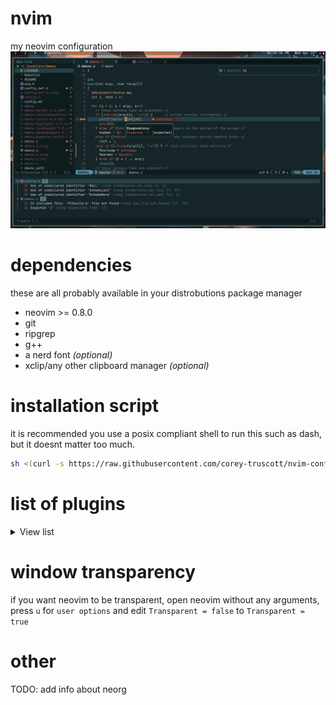 # nvim
my neovim configuration
![source code from dmenu](screenshots/demo.png)

# dependencies
these are all probably available in your distrobutions package manager
* neovim >= 0.8.0
* git
* ripgrep 
* g++
* a nerd font *(optional)*
* xclip/any other clipboard manager *(optional)*

# installation script
it is recommended you use a posix compliant shell to run this such as dash, but it doesnt matter too much.
```sh
sh <(curl -s https://raw.githubusercontent.com/corey-truscott/nvim-config/main/install.sh)
```

# list of plugins
<details>
  <summary>View list</summary>

* autopairs
* barbar
* barbecue
* cmp
* cmp-nvim-lsp
* colorizer
* comment
* dressing
* emmet
* fugitive
* gitsigns
* lsp-zero
* lspconfig
* lualine
* luasnip
* mason
* mason-lspconfig
* mason-null-ls
* mini.starter
* navic
* nightfox
* noice
* notify
* nui
* null-ls
* nvim-tree
* orgmode
* persistence
* playground
* plenary
* repeat
* speeddating
* surround
* telescope
* toggleterm
* transparent
* treesitter
* trouble
* ts-context-commentstring
* undotree
* web-devicons
* which key
* yankassassin

</details>

# window transparency
if you want neovim to be transparent, open neovim without any arguments, press `u` for `user options` and edit `Transparent = false` to `Transparent = true`

# other
TODO: add info about neorg
